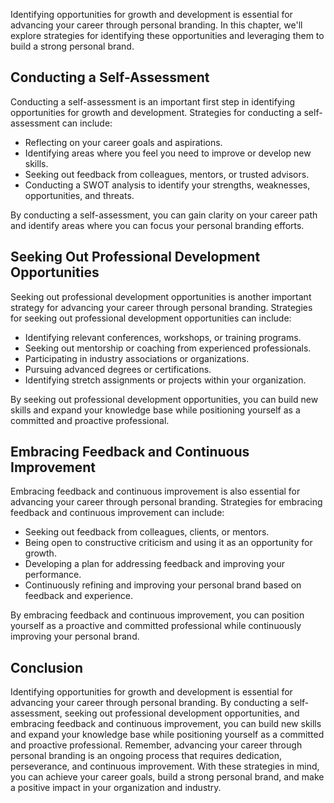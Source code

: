 
Identifying opportunities for growth and development is essential for advancing your career through personal branding. In this chapter, we'll explore strategies for identifying these opportunities and leveraging them to build a strong personal brand.

Conducting a Self-Assessment
----------------------------

Conducting a self-assessment is an important first step in identifying opportunities for growth and development. Strategies for conducting a self-assessment can include:

* Reflecting on your career goals and aspirations.
* Identifying areas where you feel you need to improve or develop new skills.
* Seeking out feedback from colleagues, mentors, or trusted advisors.
* Conducting a SWOT analysis to identify your strengths, weaknesses, opportunities, and threats.

By conducting a self-assessment, you can gain clarity on your career path and identify areas where you can focus your personal branding efforts.

Seeking Out Professional Development Opportunities
--------------------------------------------------

Seeking out professional development opportunities is another important strategy for advancing your career through personal branding. Strategies for seeking out professional development opportunities can include:

* Identifying relevant conferences, workshops, or training programs.
* Seeking out mentorship or coaching from experienced professionals.
* Participating in industry associations or organizations.
* Pursuing advanced degrees or certifications.
* Identifying stretch assignments or projects within your organization.

By seeking out professional development opportunities, you can build new skills and expand your knowledge base while positioning yourself as a committed and proactive professional.

Embracing Feedback and Continuous Improvement
---------------------------------------------

Embracing feedback and continuous improvement is also essential for advancing your career through personal branding. Strategies for embracing feedback and continuous improvement can include:

* Seeking out feedback from colleagues, clients, or mentors.
* Being open to constructive criticism and using it as an opportunity for growth.
* Developing a plan for addressing feedback and improving your performance.
* Continuously refining and improving your personal brand based on feedback and experience.

By embracing feedback and continuous improvement, you can position yourself as a proactive and committed professional while continuously improving your personal brand.

Conclusion
----------

Identifying opportunities for growth and development is essential for advancing your career through personal branding. By conducting a self-assessment, seeking out professional development opportunities, and embracing feedback and continuous improvement, you can build new skills and expand your knowledge base while positioning yourself as a committed and proactive professional. Remember, advancing your career through personal branding is an ongoing process that requires dedication, perseverance, and continuous improvement. With these strategies in mind, you can achieve your career goals, build a strong personal brand, and make a positive impact in your organization and industry.
